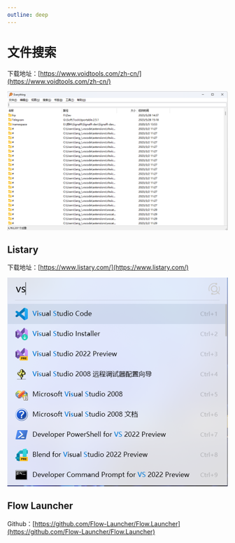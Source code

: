 ```yaml
---
outline: deep
---
```


# 文件搜索

下载地址：[https://www.voidtools.com/zh-cn/](https://www.voidtools.com/zh-cn/)

![微信截图_20230529093146](https://raw.githubusercontent.com/onesmail/onesmail.github.io/master/src/assset/images/%E5%BE%AE%E4%BF%A1%E6%88%AA%E5%9B%BE_20230529093146.png)


## Listary

下载地址：[https://www.listary.com/](https://www.listary.com/)

![微信截图_20230529093702](https://raw.githubusercontent.com/onesmail/onesmail.github.io/master/src/assset/images/%E5%BE%AE%E4%BF%A1%E6%88%AA%E5%9B%BE_20230529093702.png)

## Flow Launcher
Github：[https://github.com/Flow-Launcher/Flow.Launcher](https://github.com/Flow-Launcher/Flow.Launcher)

